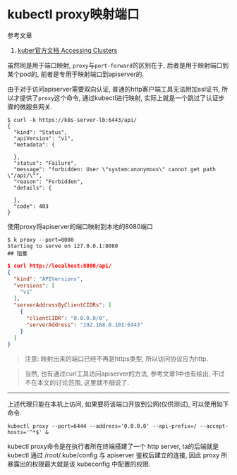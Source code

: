 # kubectl proxy映射端口

参考文章

1. [kuber官方文档 Accessing Clusters](https://kubernetes.io/docs/tasks/access-application-cluster/access-cluster/)

虽然同是用于端口映射, `proxy`与`port-forward`的区别在于, 后者是用于映射端口到某个pod的, 前者是专用于映射端口到apiserver的.

由于对于访问apiserver需要双向认证, 普通的http客户端工具无法附加ssl证书, 所以才提供了`proxy`这个命令, 通过kubectl进行映射, 实际上就是一个跳过了认证步骤的微服务网关.

```console
$ curl -k https://k8s-server-lb:6443/api/
{
  "kind": "Status",
  "apiVersion": "v1",
  "metadata": {

  },
  "status": "Failure",
  "message": "forbidden: User \"system:anonymous\" cannot get path \"/api/\"",
  "reason": "Forbidden",
  "details": {

  },
  "code": 403
}
```

使用proxy将apiserver的端口映射到本地的8080端口

```log
$ k proxy --port=8080
Starting to serve on 127.0.0.1:8080
## 阻塞
```

```json
$ curl http://localhost:8080/api/
{
  "kind": "APIVersions",
  "versions": [
    "v1"
  ],
  "serverAddressByClientCIDRs": [
    {
      "clientCIDR": "0.0.0.0/0",
      "serverAddress": "192.168.0.101:6443"
    }
  ]
}
```

> 注意: 映射出来的端口已经不再是https类型, 所以访问协议应为http.

> 当然, 也有通过curl工具访问apiserver的方法, 参考文章1中也有给出, 不过不在本文的讨论范围, 这里就不细说了.

------

上述代理只能在本机上访问, 如果要将该端口开放到公网(仅供测试), 可以使用如下命令.

```
kubectl proxy --port=6444 --address='0.0.0.0' --api-prefix=/ --accept-hosts='^*$' &
```

kubectl proxy命令是在执行者所在终端搭建了一个 http server, ta的后端就是 kubectl 通过 /root/.kube/config 与 apiserver 鉴权后建立的连接, 因此 proxy 所暴露出的权限最大就是该 kubeconfig 中配置的权限.

